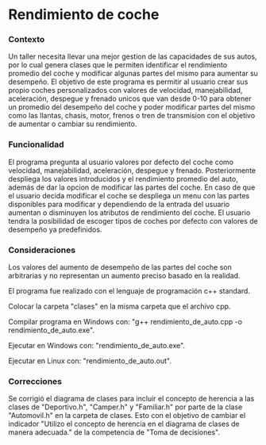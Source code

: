 # Rendimiento de coche
### Contexto
Un taller necesita llevar una mejor gestion de las capacidades de sus autos, por lo cual genera clases que le permiten identificar el rendimiento promedio del coche y modificar algunas partes del mismo para aumentar su desempeño. El objetivo de este programa es permitir al usuario crear sus propio coches personalizados con valores de velocidad, manejabilidad, aceleración, despegue y frenado unicos que van desde 0-10 para obtener un promedio del desempeño del coche y poder modificar partes del mismo como las llantas, chasis, motor, frenos o tren de transmision con el objetivo de aumentar o cambiar su rendimiento.

### Funcionalidad
El programa pregunta al usuario valores por defecto del coche como velocidad, manejabilidad, aceleración, despegue y frenado. 
Posteriormente despliega los valores introducidos y el rendimiento promedio del auto, además de dar la opcion de modificar las partes del coche.
En caso de que el usuario decida modificar el coche se despliega un menu con las partes disponibles para modificar y dependiendo de la entrada del usuario aumentan o disminuyen los atributos de rendimiento del coche.
El usuario tendra la posibilidad de escoger tipos de coches por defecto con valores de desempeño ya predefinidos.

### Consideraciones
Los valores del aumento de desempeño de las partes del coche son arbitrarias y no representan un aumento preciso basado en la realidad.

El programa fue realizado con el lenguaje de programación c++ standard.

Colocar la carpeta "clases" en la misma carpeta que el archivo cpp.

Compilar programa en Windows con: "g++ rendimiento_de_auto.cpp -o rendimiento_de_auto.exe".

Ejecutar en Windows con: "rendimiento_de_auto.exe".

Ejecutar en Linux con: "rendimiento_de_auto.out".

### Correcciones
Se corrigió el diagrama de clases para incluir el concepto de herencia a las clases de "Deportivo.h", "Camper.h" y "Familiar.h" por parte de la clase "Automovil.h" en la carpeta de clases. Esto con el objetivo de cambiar el indicador "Utilizo el concepto de herencia en el diagrama de clases de manera adecuada." de la competencia de "Toma de decisiones".
